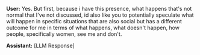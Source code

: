 **User:**
Yes. But first, because i have this presence, what happens that's not normal that I've not discussed, id also like you to potentially speculate what will happen in specific situations that are also social but has a different outcome for me in terms of what happens, what doesn't happen, how people, specifically women, see me and don't. 

**Assistant:**
[LLM Response]

